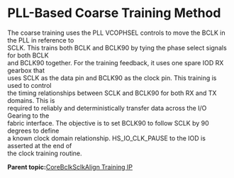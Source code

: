 # PLL-Based Coarse Training Method

The coarse training uses the PLL VCOPHSEL controls to move the BCLK in the PLL in reference to<br /> SCLK. This trains both BCLK and BCLK90 by tying the phase select signals for both BCLK<br /> and BCLK90 together. For the training feedback, it uses one spare IOD RX gearbox that<br /> uses SCLK as the data pin and BCLK90 as the clock pin. This training is used to control<br /> the timing relationships between SCLK and BCLK90 for both RX and TX domains. This is<br /> required to reliably and deterministically transfer data across the I/O Gearing to the<br /> fabric interface. The objective is to set BCLK90 to follow SCLK by 90 degrees to define<br /> a known clock domain relationship. HS\_IO\_CLK\_PAUSE to the IOD is asserted at the end of<br /> the clock training routine.

**Parent topic:**[CoreBclkSclkAlign Training IP](GUID-9429F651-4C5C-416C-9BC8-002896701DED.md)


